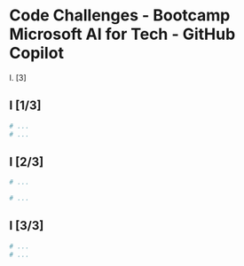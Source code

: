 # Code Challenges - Bootcamp Microsoft AI for Tech - GitHub Copilot

I. []() [3]

## I	[1/3]


```py
# ...
# ...
```

## I	[2/3]

```py
# ...

# ...
```

## I	 [3/3]

```py
# ...
# ...
```

